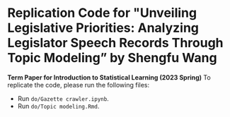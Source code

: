 # Replication Code for "Unveiling Legislative Priorities: Analyzing Legislator Speech Records Through Topic Modeling” by Shengfu Wang

**Term Paper for Introduction to Statistical Learning (2023 Spring)**
To replicate the code, please run the following files:

- Run `do/Gazette crawler.ipynb`.   
- Run `do/Topic modeling.Rmd`.   

  
